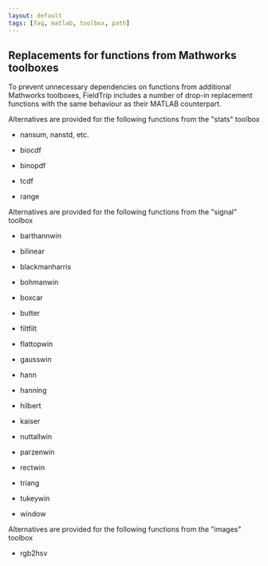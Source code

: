 ```yaml
---
layout: default
tags: [faq, matlab, toolbox, path]
---
```


## Replacements for functions from Mathworks toolboxes

To prevent unnecessary dependencies on functions from additional Mathworks toolboxes, FieldTrip includes a number of drop-in replacement functions with the same behaviour as their MATLAB counterpart. 

Alternatives are provided for the following functions from the "stats" toolbox

*  nansum, nanstd, etc.

*  biocdf

*  binopdf

*  tcdf

*  range

Alternatives are provided for the following functions from the "signal" toolbox

*  barthannwin

*  bilinear

*  blackmanharris

*  bohmanwin

*  boxcar

*  butter

*  filtfilt

*  flattopwin

*  gausswin

*  hann

*  hanning

*  hilbert

*  kaiser

*  nuttallwin

*  parzenwin

*  rectwin

*  triang

*  tukeywin

*  window

Alternatives are provided for the following functions from the "images" toolbox

*  rgb2hsv

